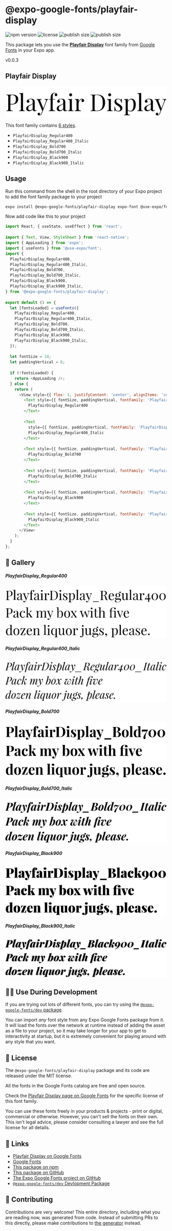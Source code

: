 # @expo-google-fonts/playfair-display

![npm version](https://flat.badgen.net/npm/v/@expo-google-fonts/playfair-display)
![license](https://flat.badgen.net/github/license/expo/google-fonts)
![publish size](https://flat.badgen.net/packagephobia/install/@expo-google-fonts/playfair-display)
![publish size](https://flat.badgen.net/packagephobia/publish/@expo-google-fonts/playfair-display)

This package lets you use the [**Playfair Display**](https://fonts.google.com/specimen/Playfair+Display) font family from [Google Fonts](https://fonts.google.com/) in your Expo app.

v0.0.3

## Playfair Display

![Playfair Display](./font-family.png)

This font family contains [6 styles](#-gallery).

- `PlayfairDisplay_Regular400`
- `PlayfairDisplay_Regular400_Italic`
- `PlayfairDisplay_Bold700`
- `PlayfairDisplay_Bold700_Italic`
- `PlayfairDisplay_Black900`
- `PlayfairDisplay_Black900_Italic`

## Usage

Run this command from the shell in the root directory of your Expo project to add the font family package to your project
```sh
expo install @expo-google-fonts/playfair-display expo-font @use-expo/font
```

Now add code like this to your project
```js
import React, { useState, useEffect } from 'react';

import { Text, View, StyleSheet } from 'react-native';
import { AppLoading } from 'expo';
import { useFonts } from '@use-expo/font';
import {
  PlayfairDisplay_Regular400,
  PlayfairDisplay_Regular400_Italic,
  PlayfairDisplay_Bold700,
  PlayfairDisplay_Bold700_Italic,
  PlayfairDisplay_Black900,
  PlayfairDisplay_Black900_Italic,
} from '@expo-google-fonts/playfair-display';

export default () => {
  let [fontsLoaded] = useFonts({
    PlayfairDisplay_Regular400,
    PlayfairDisplay_Regular400_Italic,
    PlayfairDisplay_Bold700,
    PlayfairDisplay_Bold700_Italic,
    PlayfairDisplay_Black900,
    PlayfairDisplay_Black900_Italic,
  });

  let fontSize = 24;
  let paddingVertical = 6;

  if (!fontsLoaded) {
    return <AppLoading />;
  } else {
    return (
      <View style={{ flex: 1, justifyContent: 'center', alignItems: 'center' }}>
        <Text style={{ fontSize, paddingVertical, fontFamily: 'PlayfairDisplay_Regular400' }}>
          PlayfairDisplay_Regular400
        </Text>

        <Text
          style={{ fontSize, paddingVertical, fontFamily: 'PlayfairDisplay_Regular400_Italic' }}>
          PlayfairDisplay_Regular400_Italic
        </Text>

        <Text style={{ fontSize, paddingVertical, fontFamily: 'PlayfairDisplay_Bold700' }}>
          PlayfairDisplay_Bold700
        </Text>

        <Text style={{ fontSize, paddingVertical, fontFamily: 'PlayfairDisplay_Bold700_Italic' }}>
          PlayfairDisplay_Bold700_Italic
        </Text>

        <Text style={{ fontSize, paddingVertical, fontFamily: 'PlayfairDisplay_Black900' }}>
          PlayfairDisplay_Black900
        </Text>

        <Text style={{ fontSize, paddingVertical, fontFamily: 'PlayfairDisplay_Black900_Italic' }}>
          PlayfairDisplay_Black900_Italic
        </Text>
      </View>
    );
  }
};

```

## 🔡 Gallery

##### PlayfairDisplay_Regular400
![PlayfairDisplay_Regular400](./924bc8e9d64e8b2f2cb789375461b2d504e9975b6f77da5ffc252ddc8a3aac57.ttf.png)

##### PlayfairDisplay_Regular400_Italic
![PlayfairDisplay_Regular400_Italic](./548814592545ef5a92d9c32a90d369cc51da8a75c2a9397c3f8b64550d64f723.ttf.png)

##### PlayfairDisplay_Bold700
![PlayfairDisplay_Bold700](./e5f443f351dd32a170af092c9d5509a205b292561fff1cc93c7a775be1508529.ttf.png)

##### PlayfairDisplay_Bold700_Italic
![PlayfairDisplay_Bold700_Italic](./b30290eb18fd60330cbcf52d5f3cfdb174100195152ee6c527c286b01155a193.ttf.png)

##### PlayfairDisplay_Black900
![PlayfairDisplay_Black900](./b6c0ff8733004f8c2f6cf42f45af14fbd569ba824fb2843b3db4f3e15616cedd.ttf.png)

##### PlayfairDisplay_Black900_Italic
![PlayfairDisplay_Black900_Italic](./19e0ceccbc574b8a28fe94bd62388dc4dd8dbb00da8fda92003d293ff75bf9ed.ttf.png)


## 👩‍💻 Use During Development

If you are trying out lots of different fonts, you can try using the [`@expo-google-fonts/dev` package](https://github.com/expo/google-fonts/tree/master/font-packages/dev#readme).

You can import *any* font style from any Expo Google Fonts package from it. It will load the fonts
over the network at runtime instead of adding the asset as a file to your project, so it may take longer
for your app to get to interactivity at startup, but it is extremely convenient
for playing around with any style that you want.

## 📖 License

The `@expo-google-fonts/playfair-display` package and its code are released under the MIT license.

All the fonts in the Google Fonts catalog are free and open source.

Check the [Playfair Display page on Google Fonts](https://fonts.google.com/specimen/Playfair+Display) for the specific license of this font family.

You can use these fonts freely in your products & projects - print or digital, commercial or otherwise. However, you can't sell the fonts on their own. This isn't legal advice, please consider consulting a lawyer and see the full license for all details.

## 🔗 Links

- [Playfair Display on Google Fonts](https://fonts.google.com/specimen/Playfair+Display)
- [Google Fonts](https://fonts.google.com/)
- [This package on npm](https://www.npmjs.com/package/@expo-google-fonts/playfair-display)
- [This package on GitHub](https://github.com/expo/google-fonts/tree/master/font-packages/playfair-display)
- [The Expo Google Fonts project on GitHub](https://github.com/expo/google-fonts)
- [`@expo-google-fonts/dev` Devlopment Package](https://github.com/expo/google-fonts/tree/master/font-packages/dev)


## 🤝 Contributing

Contributions are very welcome! This entire directory, including what you are reading now, was generated from code. Instead of submitting PRs to this directly, please make contributions to [the generator](https://github.com/expo/google-fonts/tree/master/packages/generator) instead.
